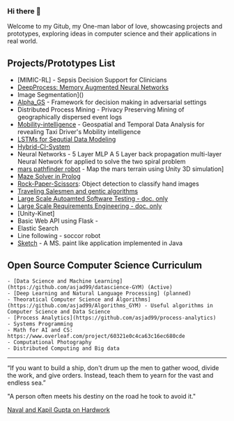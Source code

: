 ### Hi there 👋
Welcome to my Gitub, my One-man labor of love, showcasing projects and prototypes, exploring ideas in computer science and their applications in real world. 



<!--
**asjad99/asjad99** is a ✨ _special_ ✨ repository because its `README.md` (this file) appears on your GitHub profile.

Here are some ideas to get you started:

- 🔭 I’m currently working on ...
- 🌱 I’m currently learning ...
- 👯 I’m looking to collaborate on ...
- 🤔 I’m looking for help with ...
- 💬 Ask me about ...
- 📫 How to reach me: ...
- 😄 Pronouns: ...
- ⚡ Fun fact: ...
-->

## Projects/Prototypes List 


- [MIMIC-RL] - Sepsis Decision Support for Clinicians     
- [DeepProcess: Memory Augmented Neural Networks](https://github.com/asjad99/DeepProcess)
- Image Segmentation]()
- [Alpha_GS](https://github.com/asjad99/rosetta_stone) - Framework for decision making in adversarial settings
- Distributed Process Mining - Privacy Preserving Mining of geographically dispersed event logs 
- [Mobility-intelligence](https://github.com/asjad99/mobility-intelligence) - Geospatial and Temporal Data Analysis for revealing Taxi Driver's Mobility intelligence
- [LSTMs for Sequtial Data Modeling](https://github.com/asjad99/tensorflow_LSTM)
- [Hybrid-CI-System](https://github.com/asjad99/Hybrid-CI-System)
- Neural Networks - 5 Layer MLP A 5 Layer back propagation multi-layer Neural Network for applied to solve the two spiral problem
- [mars pathfinder robot](https://github.com/asjad99/mars_pathfinder_robot) - Map the mars terrain using Unity 3D simulation]
- [Maze Solver in Prolog](https://github.com/asjad99/Prolog/blob/master/Path.Finder.pl)
- [Rock-Paper-Scissors](https://github.com/asjad99/Rock-Paper-Scissors): Object detection to classify hand images 
- [Traveling Salesmen and gentic algorithms](https://github.com/asjad99/Genetic-Algorithms)   
- [Large Scale Autoamted Software Testing - doc. only](https://github.com/asjad99/Software-Testing-/blob/master/Report.pdf)
- [Large Scale Requirements Engineering - doc. only](https://github.com/asjad99/Requirements-Engineering-)
- [Unity-Kinet]
- Basic Web API using Flask - 
- Elastic Search   
- Line following - soccor robot     
- [Sketch](https://github.com/asjad99/Sketch) - A MS. paint like application implemented in Java

## Open Source Computer Science Curriculum 



	- [Data Science and Machine Learning](https://github.com/asjad99/datascience-GYM) (Active)
	- [Deep Learning and Natural Language Processing] (planned)
	- Theoratical Computer Science and Algorithms](https://github.com/asjad99/Algorithms_GYM) - Useful algorithms in Computer Science and Data Science
	- [Process Analytics](https://github.com/asjad99/process-analytics)
	- Systems Programming 
	- Math for AI and CS:  https://www.overleaf.com/project/60321e0c4ca63c16ec680cde
	- Computational Photography
	- Distributed Computing and Big data 
	

----------------------------------------------------------------------------------------------------------------

“If you want to build a ship, don't drum up the men to gather wood, divide the work, and give orders. Instead, teach them to yearn for the vast and endless sea.”

"A person often meets his destiny on the road he took to avoid it."

[Naval and Kapil Gupta on Hardwork](https://youtu.be/q6k_ufqaiBg)
